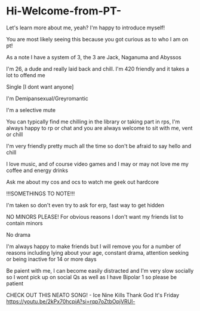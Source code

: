 # Hi-Welcome-from-PT-
Let's learn more about me, yeah? I'm happy to introduce myself!

You are most likely seeing this because you got curious as to who I am on pt!

As a note I have a system of 3, the 3 are Jack, Naganuma and Abyssos

I'm 26, a dude and really laid back and chill. I'm 420 friendly and it takes a lot to offend me

Single [I dont want anyone]

I'm Demipansexual/Greyromantic

I'm a selective mute

You can typically find me chilling in the library or taking part in rps, I'm always happy to rp or chat and you are always welcome to sit with me, vent or chill

I'm very friendly pretty much all the time so don't be afraid to say hello and chill

I love music, and of course video games and I may or may not love me my coffee and energy drinks

Ask me about my cos and ocs to watch me geek out hardcore

!!!SOMETHINGS TO NOTE!!!

I'm taken so don't even try to ask for erp, fast way to get hidden

NO MINORS PLEASE! For obvious reasons I don't want my friends list to contain minors

No drama

I'm always happy to make friends but I will remove you for a number of reasons including lying about your age, constant drama, attention seeking or being inactive for 14 or more days

Be paient with me, I can become easily distracted and I'm very slow socially so I wont pick up on social Qs as well as I have Bipolar 1 so please be patient

CHECK OUT THIS NEATO SONG! - Ice Nine Kills Thank God It's Friday
https://youtu.be/2kPx70hcpiA?si=rqp7oZtbOpjVRUl-
